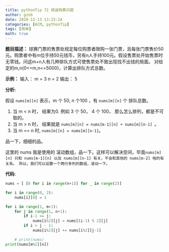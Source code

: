 ```yaml
---
title: pythonTip 72 球迷购票问题
author: gznb
date: 2020-12-13 13:23:24
categories: [ACM, pythonTip]
tags: [简单]
math: true
---
```


**题目描述：**
球赛门票的售票处规定每位购票者限购一张门票，且每张门票售价50元。购票者中有m位手持50元钱币，另有n人手持100元。假设售票处开始售票时无零钱。问这m+n人有几种排队方式可使售票处不致出现找不出钱的局面。
对给定的m,n(0<=m,n<=5000)，计算出排队方式总数。

**示例：**
输入： m = 3  n = 2
输出：  5



**分析:**

假设 `nums[m][n]` 表示，m 个 50, n 个100 ，有 `nums[m][n]` 个 排队总数。



1. 当 m < n 时， 结果为0. 例如 3 个 50， 4 个 100， 那么怎么排列，都是不可取的。
2. 当 m > n 时， 结果就是 `nums[m][n] = nums[m-1][n] + nums[m][n-1] `。
3. 当 m == n 时, `nums[m][n] = nums[m][n-1]`。



品一下，细细的品。



这里的 nums 我是使用的 滚动数组，品一下。这样可以解决空间，毕竟`nums[m][n] 只和 nums[m-1][n] 以及 nums[m][n-1] 有关，不会和其他的 nums[m-2] 啥的有关系。 所以，我们可以设置一个两行多列的数组，滚动一下。` 	



**代码:**
```python
nums = [ [0 for i in range(n+1)] for _ in range(2)]

for i in range(0, 2):
    nums[i][0] = 1

for i in range(1, m+1):
    for j in range(1, n+1):
        if i-1 >= j:
            nums[i%2][j] = nums[(i-1) % 2][j]
        if i > j - 1:
            nums[i%2][j] += nums[i%2][j-1]

    # print(nums)
print(nums[m%2][n])
```
